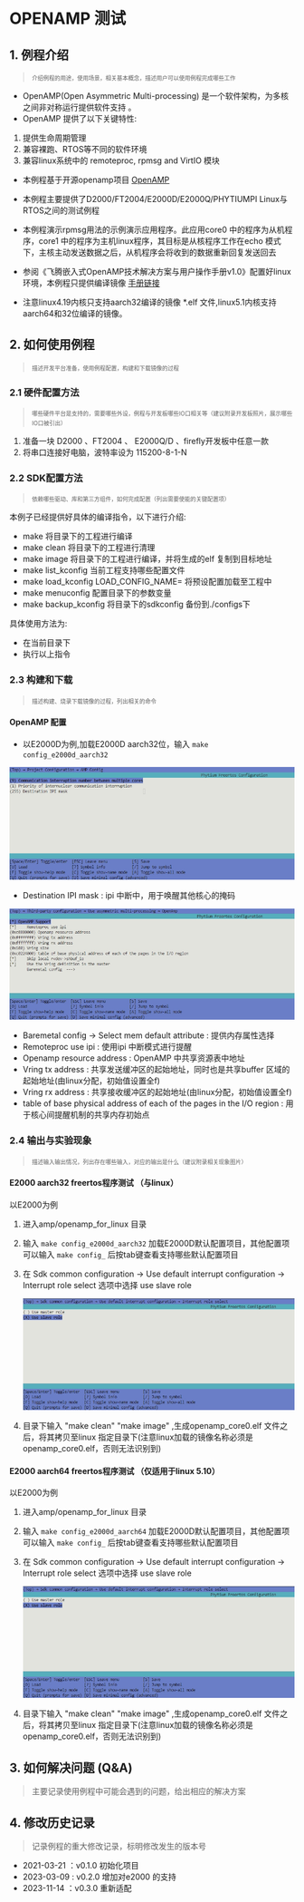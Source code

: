 # OPENAMP 测试

## 1. 例程介绍

> <font size="1">介绍例程的用途，使用场景，相关基本概念，描述用户可以使用例程完成哪些工作 </font><br />

- OpenAMP(Open Asymmetric Multi-processing) 是一个软件架构，为多核之间非对称运行提供软件支持 。
- OpenAMP 提供了以下关键特性:

1. 提供生命周期管理
2. 兼容裸跑、RTOS等不同的软件环境
3. 兼容linux系统中的 remoteproc, rpmsg and VirtIO 模块

- 本例程基于开源openamp项目
  [OpenAMP](https://github.com/OpenAMP/open-amp.git)
- 本例程主要提供了D2000/FT2004/E2000D/E2000Q/PHYTIUMPI Linux与RTOS之间的测试例程
- 本例程演示rpmsg用法的示例演示应用程序。此应用core0 中的程序为从机程序，core1 中的程序为主机linux程序，其目标是从核程序工作在echo 模式下，主核主动发送数据之后，从机程序会将收到的数据重新回复发送回去

- 参阅《飞腾嵌入式OpenAMP技术解决方案与用户操作手册v1.0》配置好linux环境，本例程只提供编译镜像
 [手册链接](https://gitee.com/phytium_embedded/phytium-embedded-docs/tree/master/open-amp)
- 注意linux4.19内核只支持aarch32编译的镜像 *.elf 文件,linux5.1内核支持aarch64和32位编译的镜像。

## 2. 如何使用例程

> <font size="1">描述开发平台准备，使用例程配置，构建和下载镜像的过程 </font><br />

### 2.1 硬件配置方法

> <font size="1">哪些硬件平台是支持的，需要哪些外设，例程与开发板哪些IO口相关等（建议附录开发板照片，展示哪些IO口被引出）</font><br />

1. 准备一块 D2000 、FT2004 、 E2000Q/D 、firefly开发板中任意一款
2. 将串口连接好电脑，波特率设为 115200-8-1-N

### 2.2 SDK配置方法

> <font size="1">依赖哪些驱动、库和第三方组件，如何完成配置（列出需要使能的关键配置项）</font><br />

本例子已经提供好具体的编译指令，以下进行介绍:
- make 将目录下的工程进行编译
- make clean  将目录下的工程进行清理
- make image   将目录下的工程进行编译，并将生成的elf 复制到目标地址
- make list_kconfig 当前工程支持哪些配置文件
- make load_kconfig LOAD_CONFIG_NAME=<kconfig configuration files>  将预设配置加载至工程中
- make menuconfig   配置目录下的参数变量
- make backup_kconfig 将目录下的sdkconfig 备份到./configs下

具体使用方法为:
- 在当前目录下
- 执行以上指令

### 2.3 构建和下载

> <font size="1">描述构建、烧录下载镜像的过程，列出相关的命令 </font><br />

#### OpenAMP 配置

- 以E2000D为例,加载E2000D aarch32位，输入 ` make config_e2000d_aarch32 `

![OpenAMP配置](./figs/OpenAmpConfig.png)

- Destination IPI mask               : ipi 中断中，用于唤醒其他核心的掩码

![Core0构建](figs/Core0_BUILD_.png)

- Baremetal config -> Select mem default attribute       : 提供内存属性选择
- Remoteproc use ipi       : 使用ipi 中断模式进行提醒
- Openamp resource address : OpenAMP 中共享资源表中地址
- Vring tx address         : 共享发送缓冲区的起始地址，同时也是共享buffer 区域的起始地址(由linux分配，初始值设置全f)
- Vring rx address         : 共享接收缓冲区的起始地址(由linux分配，初始值设置全f)
- table of base physical address of each of the pages in the I/O region : 用于核心间提醒机制的共享内存初始点

### 2.4 输出与实验现象

> <font size="1">描述输入输出情况，列出存在哪些输入，对应的输出是什么（建议附录相关现象图片）</font><br />

#### E2000 aarch32 freertos程序测试 （与linux）

以E2000为例

1. 进入amp/openamp_for_linux 目录
2. 输入 ` make config_e2000d_aarch32 ` 加载E2000D默认配置项目，其他配置项可以输入 ` make config_ ` 后按tab键查看支持哪些默认配置项目
3. 在 Sdk common configuration → Use default interrupt configuration → Interrupt role select  选项中选择 use slave role

   ![interrupt_set](./figs/interrupt_set.png)

4. 目录下输入 "make clean"  "make image" ,生成openamp_core0.elf 文件之后，将其拷贝至linux 指定目录下(注意linux加载的镜像名称必须是openamp_core0.elf，否则无法识别到)

#### E2000 aarch64 freertos程序测试 （仅适用于linux 5.10）

以E2000为例

1. 进入amp/openamp_for_linux 目录
2. 输入 ` make config_e2000d_aarch64 ` 加载E2000D默认配置项目，其他配置项可以输入 ` make config_ ` 后按tab键查看支持哪些默认配置项目
3. 在 Sdk common configuration → Use default interrupt configuration → Interrupt role select  选项中选择 use slave role

   ![interrupt_set](./figs/interrupt_set.png)

4. 目录下输入 "make clean"  "make image" ,生成openamp_core0.elf 文件之后，将其拷贝至linux 指定目录下(注意linux加载的镜像名称必须是openamp_core0.elf，否则无法识别到)

## 3. 如何解决问题 (Q&A)
> 主要记录使用例程中可能会遇到的问题，给出相应的解决方案

## 4. 修改历史记录
> 记录例程的重大修改记录，标明修改发生的版本号

- 2021-03-21 ：v0.1.0 初始化项目
- 2023-03-09 : v0.2.0 增加对e2000 的支持
- 2023-11-14 ：v0.3.0 重新适配